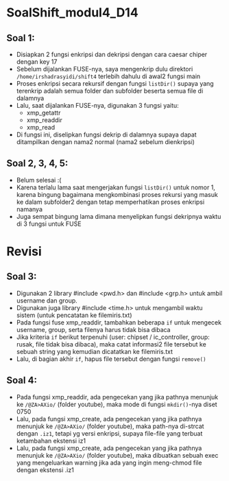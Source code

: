 # SoalShift_modul4_D14
## Soal 1:
- Disiapkan 2 fungsi enkripsi dan dekripsi dengan cara caesar chiper dengan key 17
- Sebelum dijalankan FUSE-nya, saya mengenkrip dulu direktori `/home/irshadrasyidi/shift4` terlebih dahulu di awal2 fungsi main
- Proses enkripsi secara rekursif dengan fungsi `listDir()` supaya yang terenkrip adalah semua folder dan subfolder beserta semua file di dalamnya
- Lalu, saat dijalankan FUSE-nya, digunakan 3 fungsi yaitu:
  - xmp_getattr
  - xmp_readdir
  - xmp_read
- Di fungsi ini, diselipkan fungsi dekrip di dalamnya supaya dapat ditampilkan dengan nama2 normal (nama2 sebelum dienkripsi)

## Soal 2, 3, 4, 5:
- Belum selesai :(
- Karena terlalu lama saat mengerjakan fungsi `listDir()` untuk nomor 1, karena bingung bagaimana mengkombinasi proses rekursi yang masuk ke dalam subfolder2 dengan tetap memperhatikan proses enkripsi namanya
- Juga sempat bingung lama dimana menyelipkan fungsi dekripnya waktu di 3 fungsi untuk FUSE

# Revisi
## Soal 3:
- Digunakan 2 library #include <pwd.h> dan #include <grp.h> untuk ambil username dan group.
- Digunakan juga library #include <time.h> untuk mengambil waktu sistem (untuk pencatatan ke filemiris.txt)
- Pada fungsi fuse xmp_readdir, tambahkan beberapa `if` untuk mengecek username, group, serta filenya harus tidak bisa dibaca
- Jika kriteria `if` berikut terpenuhi (user: chipset / ic_controller, group: rusak, file tidak bisa dibaca), maka catat informasi2 file tersebut ke sebuah string yang kemudian dicatatkan ke filemiris.txt
- Lalu, di bagian akhir `if`, hapus file tersebut dengan fungsi `remove()`

## Soal 4:
- Pada fungsi xmp_readdir, ada pengecekan yang jika pathnya menunjuk ke `/@ZA>AXio/` (folder youtube), maka mode di fungsi `mkdir()`-nya diset 0750
- Lalu, pada fungsi xmp_create, ada pengecekan yang jika pathnya menunjuk ke `/@ZA>AXio/` (folder youtube), maka path-nya di-strcat dengan `.iz1`, tetapi yg versi enkripsi, supaya file-file yang terbuat ketambahan ekstensi iz1
- Lalu, pada fungsi xmp_create, ada pengecekan yang jika pathnya menunjuk ke `/@ZA>AXio/` (folder youtube), maka dibuatkan sebuah exec yang mengeluarkan warning jika ada yang ingin meng-chmod file dengan ekstensi .iz1
